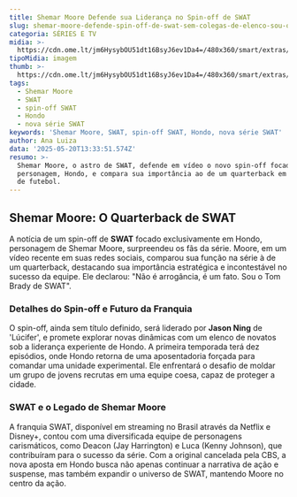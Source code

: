 ```yaml
---
title: Shemar Moore Defende sua Liderança no Spin-off de SWAT
slug: shemar-moore-defende-spin-off-de-swat-sem-colegas-de-elenco-sou-o-quarterback
categoria: SÉRIES E TV
midia: >-
  https://cdn.ome.lt/jm6HysybOU51dt16BsyJ6ev1Da4=/480x360/smart/extras/conteudos/omelete_THUMB_-_2025-05-20T102404.372.png
tipoMidia: imagem
thumb: >-
  https://cdn.ome.lt/jm6HysybOU51dt16BsyJ6ev1Da4=/480x360/smart/extras/conteudos/omelete_THUMB_-_2025-05-20T102404.372.png
tags:
  - Shemar Moore
  - SWAT
  - spin-off SWAT
  - Hondo
  - nova série SWAT
keywords: 'Shemar Moore, SWAT, spin-off SWAT, Hondo, nova série SWAT'
author: Ana Luiza
data: '2025-05-20T13:33:51.574Z'
resumo: >-
  Shemar Moore, o astro de SWAT, defende em vídeo o novo spin-off focado em seu
  personagem, Hondo, e compara sua importância ao de um quarterback em um time
  de futebol.
---
```


## Shemar Moore: O Quarterback de SWAT

A notícia de um spin-off de **SWAT** focado exclusivamente em Hondo, personagem de Shemar Moore, surpreendeu os fãs da série. Moore, em um vídeo recente em suas redes sociais, comparou sua função na série à de um quarterback, destacando sua importância estratégica e incontestável no sucesso da equipe. Ele declarou: "Não é arrogância, é um fato. Sou o Tom Brady de SWAT".

### Detalhes do Spin-off e Futuro da Franquia

O spin-off, ainda sem título definido, será liderado por **Jason Ning** de 'Lúcifer', e promete explorar novas dinâmicas com um elenco de novatos sob a liderança experiente de Hondo. A primeira temporada terá dez episódios, onde Hondo retorna de uma aposentadoria forçada para comandar uma unidade experimental. Ele enfrentará o desafio de moldar um grupo de jovens recrutas em uma equipe coesa, capaz de proteger a cidade.

### SWAT e o Legado de Shemar Moore

A franquia SWAT, disponível em streaming no Brasil através da Netflix e Disney+, contou com uma diversificada equipe de personagens carismáticos, como Deacon (Jay Harrington) e Luca (Kenny Johnson), que contribuíram para o sucesso da série. Com a original cancelada pela CBS, a nova aposta em Hondo busca não apenas continuar a narrativa de ação e suspense, mas também expandir o universo de SWAT, mantendo Moore no centro da ação.
